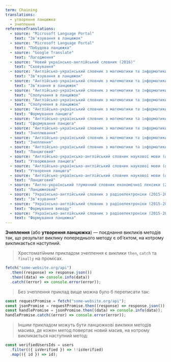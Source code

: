 ```yaml
---
term: Chaining
translations:
  - утворення ланцюжка
  - зчеплення
referenceTranslations:
  - source: "Microsoft Language Portal"
    text: "Зв‘язування в ланцюжок"
  - source: "Microsoft Language Portal"
    text: "Побудова ланцюжка"
  - source: "Google Translate"
    text: "Лагодження"
  - source: "Новий українсько-англійський словник (2016)"
    text: "Сковування"
  - source: "Англійсько-український словник з математики та інформатики (2010)"
    text: "Зв‘язування в ланцюжок"
  - source: "Англійсько-український словник з математики та інформатики (2010)"
    text: "Зв‘язання в ланцюжок"
  - source: "Англійсько-український словник з математики та інформатики (2010)"
    text: "Сполучання в ланцюжок"
  - source: "Англійсько-український словник з математики та інформатики (2010)"
    text: "Сполучення в ланцюжок"
  - source: "Англійсько-український словник з математики та інформатики (2010)"
    text: "Формування ланцюга"
  - source: "Англійсько-український словник з математики та інформатики (2010)"
    text: "Сформування ланцюга"
  - source: "Англійсько-український словник з математики та інформатики (2010)"
    text: "Зчеплювання"
  - source: "Англійсько-український словник з математики та інформатики (2010)"
    text: "Зчеплення"
  - source: "Англійсько-український словник з математики та інформатики (2010)"
    text: "Ланцюговий"
  - source: "Англійсько-українсько-англійський словник наукової мови (фізика та споріднені науки). Частина І англійсько-українська (2010)"
    text: "Утворювання ланцюга"
  - source: "Англійсько-українсько-англійський словник наукової мови (фізика та споріднені науки). Частина І англійсько-українська (2010)"
    text: "Утворення ланцюга"
  - source: "Англійсько-українсько-англійський словник наукової мови (фізика та споріднені науки). Частина І англійсько-українська (2010)"
    text: "Ланцюговий"
  - source: "Англо-український тлумачний словник економічної лексики (2004)"
    text: "Ланцюжковий"
  - source: "Українсько-англійський словник з радіоелектроніки (2015-2018)"
    text: "Зв‘язування"
  - source: "Українсько-англійський словник з радіоелектроніки (2015-2018)"
    text: "Формування виводу"
  - source: "Українсько-англійський словник з радіоелектроніки (2015-2018)"
    text: "Формування ланцюжка"
---
```


**Зчеплення** (або **утворення ланцюжка**) — поєднання викликів методів так, що результат виклику попереднього методу є об‘єктом, на котрому викликається наступний.

> Хрестоматійним прикладом зчеплення є виклики `then`, `catch` та `finally` на промісах.

```js
fetch("some-website.org/api")
  .then((response) => response.json())
  .then((data) => console.info(data))
  .catch((error) => console.error(error));
```

> Без зчеплення приклад вище можна було б переписати так:

```js
const requestPromise = fetch("some-website.org/api");
const jsonPromise = requestPromise.then((response) => response.json());
const handlePromise = jsonPromise.then((data) => console.info(data));
handlePromise.catch((error) => console.error(error));
```

> Іншим прикладом можуть бути ланцюжкові виклики методів масива, де кожен метод повертає новий масив, на котрому викликається наступний метод:

```js
const verifiedUsersIds = users
  .filter(({ isVerified }) => !!isVerified)
  .map(({ id }) => id);
```
